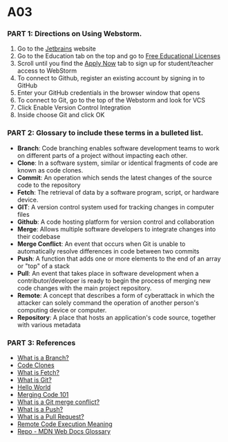 # A03
### PART 1: Directions on Using Webstorm.
  1. Go to the [Jetbrains](https://www.jetbrains.com/webstorm/) website
  2. Go to the Education tab on the top and go to [Free Educational Licenses](https://www.jetbrains.com/community/education/#students/)
  3. Scroll until you find the [Apply Now](https://www.jetbrains.com/shop/eform/students) tab to sign up for student/teacher access to WebStorm
  4. To connect to Github, register an existing account by signing in to GitHub 
  5. Enter your GitHub credentials in the browser window that opens
  6. To connect to Git, go to the top of the Webstorm and look for VCS
  7. Click Enable Version Control Integration
  8. Inside choose Git and click OK

### PART 2: Glossary to include these terms in a bulleted list.
<ul>
  <li><strong>Branch</strong>: Code branching enables software development teams to work on different parts of a project without impacting each other.</li>
  <li><strong>Clone</strong>: In a software system, similar or identical fragments of code are known as code clones.</li>
  <li><strong>Commit</strong>: An operation which sends the latest changes of the source code to the repository</li>
  <li><strong>Fetch</strong>: The retrieval of data by a software program, script, or hardware device. </li>
  <li><strong>GIT</strong>: A version control system used for tracking changes in computer files</li>
  <li><strong>Github</strong>: A code hosting platform for version control and collaboration</li>
  <li><strong>Merge</strong>: Allows multiple software developers to integrate changes into their codebase</li>
  <li><strong>Merge Conflict</strong>: An event that occurs when Git is unable to automatically resolve differences in code between two commits</li>
  <li><strong>Push</strong>:  A function that adds one or more elements to the end of an array or "top" of a stack</li>
  <li><strong>Pull</strong>: An event that takes place in software development when a contributor/developer is ready to begin the process of merging new code changes with the main project repository.</li>
  <li><strong>Remote</strong>: A concept that describes a form of cyberattack in which the attacker can solely command the operation of another person's computing device or computer. </li>
  <li><strong>Repository</strong>: A place that hosts an application's code source, together with various metadata</li>
</ul>

### PART 3: References
<ul>
  <li><a href="https://www.perforce.com/blog/vcs/branching-definition-what-branch#:~:text=Code%20branching%20enables%20software%20development,codebase%20by%20branching%20and%20merging">What is a Branch?</a></li>
  <li><a href="https://www.sciencedirect.com/science/article/pii/S1877050918308123#:~:text=In%20a%20software%20system%2C%20similar,they%20use%20existing%20code%20fragments.">Code Clones</a></li>
  <li><a href="https://www.computerhope.com/jargon/f/fetch.htm#:~:text=Fetch%20is%20the%20retrieval%20of,Hardware%20terms%2C%20Read%2C%20Software%20terms">What is Fetch?</a></li>
  <li><a href="https://www.simplilearn.com/tutorials/git-tutorial/what-is-git#:~:text=Git%20is%20a%20version%20control,used%20for%20source%20code%20management">What is Git?</a></li>
  <li><a href="https://docs.github.com/en/get-started/quickstart/hello-world">Hello World</a></li>
  <li><a href="https://www.perforce.com/blog/vcs/merging-code-how-automate-it#:~:text=Merging%20code%20allows%20multiple%20software,merged%20back%20into%20the%20codebase.">Merging Code 101</a></li>
  <li><a href="https://www.gitkraken.com/learn/git/tutorials/how-to-resolve-merge-conflict-in-git#:~:text=A%20merge%20conflict%20is%20an,merge%20commits%20without%20your%20help.">What is a Git merge conflict?</a></li>
  <li><a href="https://www.computerhope.com/jargon/p/push.htm">What is a Push?</a></li>
  <li><a href="https://www.pagerduty.com/resources/learn/what-is-a-pull-request/#:~:text=A%20pull%20request%20%E2%80%93%20also%20referred,with%20the%20main%20project%20repository.">What is a Pull Request?</a></li>
  <li><a href="https://www.wallarm.com/what/the-concept-of-rce-remote-code-execution-attack#:~:text=Remote%20Code%20Execution%20or%20execution,person's%20computing%20device%20or%20computer.">Remote Code Execution Meaning</a></li>
  <li><a href="https://developer.mozilla.org/en-US/docs/Glossary/Repo">Repo - MDN Web Docs Glossary</a></li>
</ul>
